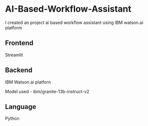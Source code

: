 # AI-Based-Workflow-Assistant
I created an project ai based workflow assistant using IBM watson.ai platform
## Frontend
Streamlit

## Backend
IBM Watson.ai platforn 


Model used - ibm/granite-13b-instruct-v2

## Language
Python


